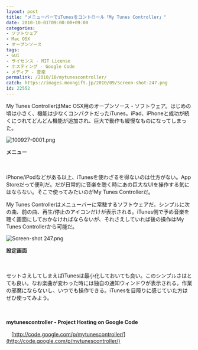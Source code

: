 ```yaml
---
layout: post
title: "メニューバーでiTunesをコントロール「My Tunes Controller」"
date: 2010-10-01T09:00:00+09:00
categories:
- ソフトウェア
- Mac OSX
- オープンソース
tags: 
- GUI
- ライセンス - MIT License
- ホスティング - Google Code
- メディア - 音楽
permalink: /2010/10/mytunescontroller/
catch: https://images.moongift.jp/2010/09/Screen-shot-247.png
id: 22552
---
```

My Tunes ControllerはMac OSX用のオープンソース・ソフトウェア。はじめの頃は小さく、機能は少なくコンパクトだったiTunes。iPad、iPhoneと成功が続くにつれてどんどん機能が追加され、巨大で動作も緩慢なものになってしまった。

  

![100927-0001.png](https://images.moongift.jp/2010/09/100927-0001.png)  
  
**メニュー**

  

　

  

iPhone/iPodなどがある以上、iTunesを使わざるを得ないのは仕方がない。App Storeだって便利だ。だが日常的に音楽を聴く時にあの巨大なUIを操作する気にはならない。そこで使ってみたいのがMy Tunes Controllerだ。

  
<!--more-->

My Tunes Controllerはメニューバーに常駐するソフトウェアだ。シンプルに次の曲、前の曲、再生/停止のアイコンだけが表示される。iTunes側で予め音楽を聴く画面にしておかなければならないが、それさえしていれば後の操作はMy Tunes Controllerから可能だ。

  

![Screen-shot 247.png](https://images.moongift.jp/2010/09/Screen-shot-247.png)  
  
**設定画面**

  

　

  

セットさえしてしまえばiTunesは最小化しておいても良い。このシンプルさはとても良い。なお楽曲が変わった時には独自の通知ウィンドウが表示される。作業の邪魔にならないし、いつでも操作できる。iTunesを目障りに感じていた方はぜひ使ってみよう。

  

　

  

**mytunescontroller - Project Hosting on Google Code**  
  
　[http://code.google.com/p/mytunescontroller/](http://code.google.com/p/mytunescontroller/)

  
